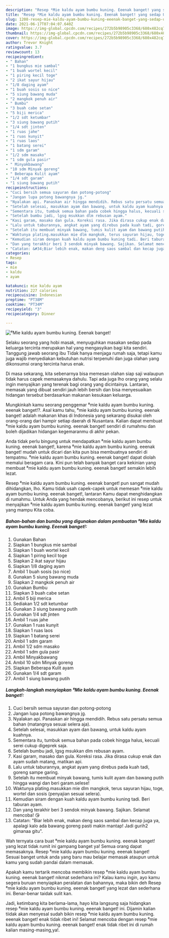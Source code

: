```yaml
---
description: "Resep ⁸Mie kaldu ayam bumbu kuning. Eeenak banget! yang sedap Untuk Jualan"
title: "Resep ⁸Mie kaldu ayam bumbu kuning. Eeenak banget! yang sedap Untuk Jualan"
slug: 1208-resep-mie-kaldu-ayam-bumbu-kuning-eeenak-banget-yang-sedap-untuk-jualan
date: 2021-06-17T07:04:07.640Z
image: https://img-global.cpcdn.com/recipes/272b5b98905c3368/680x482cq70/⁸mie-kaldu-ayam-bumbu-kuning-eeenak-banget-foto-resep-utama.jpg
thumbnail: https://img-global.cpcdn.com/recipes/272b5b98905c3368/680x482cq70/⁸mie-kaldu-ayam-bumbu-kuning-eeenak-banget-foto-resep-utama.jpg
cover: https://img-global.cpcdn.com/recipes/272b5b98905c3368/680x482cq70/⁸mie-kaldu-ayam-bumbu-kuning-eeenak-banget-foto-resep-utama.jpg
author: Trevor Knight
ratingvalue: 3.7
reviewcount: 13
recipeingredient:
- " Bahan"
- "1 bungkus mie sambal"
- "1 buah wortel kecil"
- "1 piring kecil toge"
- "2 ikat sayur hijau"
- "1/8 daging ayam"
- "1 buah sosis so nice"
- "5 siung bawang muda"
- "2 mangkok penuh air"
- " Bumbu"
- "3 buah cabe setan"
- "5 biji merica"
- "1/2 sdt ketumbar"
- "3 siung bawang putih"
- "1/4 sdt jinten"
- "1 ruas jahe"
- "1 ruas kunyit"
- "1 ruas laos"
- "1 batang serei"
- "1 sdm garam"
- "1/2 sdm masako"
- "1 sdm gula pasir"
- " Minyakbawang"
- "10 sdm Minyak goreng"
- " Beberapa Kulit ayam"
- "1/4 sdt garam"
- "1 siung bawang putih"
recipeinstructions:
- "Cuci bersih semua sayuran dan potong-potong"
- "Jangan lupa potong bawangnya jg."
- "Nyalakan api. Panaskan air hingga mendidih. Rebus satu persatu semua bahan (matangnya sesuai selera aja)."
- "Setelah selesai, masukkan ayam dan bawang, untuk kaldu ayam kuahnya."
- "Sementara itu, tumbuk semua bahan pada cobek hingga halus, kecuali serei cukup digeprek saja."
- "Setelah bumbu jadi, lgsg msukkan dlm rebusan ayam."
- "Kasi garam, masako dan gula. Koreksi rasa. Jika dirasa cukup enak dan ayam sudah matang, matikan api."
- "Lalu untuk taburannya, angkat ayam yang direbus pada kuah tadi, goreng sampe garing."
- "Setelah itu membuat minyak bawang, tumis kulit ayam dan bawang putih hingga wangi dan beri garam.selese!"
- "Waktunya plating.masukkan mie dlm mangkok, terus sayuran hijau, toge, wortel dan sosis (penyajian sesuai selera)."
- "Kemudian siram dengan kuah kaldu ayam bumbu kuning tadi. Beri taburan ayam."
- "Dan yang terakhir beri 3 sendok minyak bawang. Sajikan. Selamat mencoba! 😘"
- "Catatan: &#34;Biar lebih enak, makan deng saos sambal dan kecap juga ya, apalagi kalo ada bawang goreng pasti makin mantap! Jadi gurih2 gimanaa gitu&#34;."
categories:
- Resep
tags:
- mie
- kaldu
- ayam

katakunci: mie kaldu ayam 
nutrition: 227 calories
recipecuisine: Indonesian
preptime: "PT38M"
cooktime: "PT34M"
recipeyield: "3"
recipecategory: Dinner

---
```



![⁸Mie kaldu ayam bumbu kuning. Eeenak banget!](https://img-global.cpcdn.com/recipes/272b5b98905c3368/680x482cq70/⁸mie-kaldu-ayam-bumbu-kuning-eeenak-banget-foto-resep-utama.jpg)

Selaku seorang yang hobi masak, menyuguhkan masakan sedap pada keluarga tercinta merupakan hal yang mengasyikan bagi kita sendiri. Tanggung jawab seorang ibu Tidak hanya menjaga rumah saja, tetapi kamu juga wajib menyediakan kebutuhan nutrisi terpenuhi dan juga olahan yang dikonsumsi orang tercinta harus enak.

Di masa  sekarang, kita sebenarnya bisa memesan olahan siap saji walaupun tidak harus capek memasaknya dahulu. Tapi ada juga lho orang yang selalu ingin menyajikan yang terenak bagi orang yang dicintainya. Lantaran, memasak yang dibuat sendiri jauh lebih bersih dan bisa menyesuaikan hidangan tersebut berdasarkan makanan kesukaan keluarga. 



Mungkinkah kamu seorang penggemar ⁸mie kaldu ayam bumbu kuning. eeenak banget!?. Asal kamu tahu, ⁸mie kaldu ayam bumbu kuning. eeenak banget! adalah makanan khas di Indonesia yang sekarang disukai oleh orang-orang dari hampir setiap daerah di Nusantara. Kalian dapat membuat ⁸mie kaldu ayam bumbu kuning. eeenak banget! sendiri di rumahmu dan boleh dijadikan hidangan kegemaranmu di akhir pekan.

Anda tidak perlu bingung untuk mendapatkan ⁸mie kaldu ayam bumbu kuning. eeenak banget!, karena ⁸mie kaldu ayam bumbu kuning. eeenak banget! mudah untuk dicari dan kita pun bisa membuatnya sendiri di tempatmu. ⁸mie kaldu ayam bumbu kuning. eeenak banget! dapat diolah memalui beragam cara. Kini pun telah banyak banget cara kekinian yang membuat ⁸mie kaldu ayam bumbu kuning. eeenak banget! semakin lebih lezat.

Resep ⁸mie kaldu ayam bumbu kuning. eeenak banget! pun sangat mudah dihidangkan, lho. Kamu tidak usah capek-capek untuk memesan ⁸mie kaldu ayam bumbu kuning. eeenak banget!, lantaran Kamu dapat menghidangkan di rumahmu. Untuk Anda yang hendak mencobanya, berikut ini resep untuk menyajikan ⁸mie kaldu ayam bumbu kuning. eeenak banget! yang lezat yang mampu Kita coba.

<!--inarticleads1-->

##### Bahan-bahan dan bumbu yang digunakan dalam pembuatan ⁸Mie kaldu ayam bumbu kuning. Eeenak banget!:

1. Gunakan  Bahan
1. Siapkan 1 bungkus mie sambal
1. Siapkan 1 buah wortel kecil
1. Siapkan 1 piring kecil toge
1. Siapkan 2 ikat sayur hijau
1. Siapkan 1/8 daging ayam
1. Ambil 1 buah sosis (so nice)
1. Gunakan 5 siung bawang muda
1. Siapkan 2 mangkok penuh air
1. Gunakan  Bumbu
1. Siapkan 3 buah cabe setan
1. Ambil 5 biji merica
1. Sediakan 1/2 sdt ketumbar
1. Gunakan 3 siung bawang putih
1. Gunakan 1/4 sdt jinten
1. Ambil 1 ruas jahe
1. Gunakan 1 ruas kunyit
1. Siapkan 1 ruas laos
1. Siapkan 1 batang serei
1. Ambil 1 sdm garam
1. Ambil 1/2 sdm masako
1. Ambil 1 sdm gula pasir
1. Ambil  Minyakbawang
1. Ambil 10 sdm Minyak goreng
1. Siapkan  Beberapa Kulit ayam
1. Gunakan 1/4 sdt garam
1. Ambil 1 siung bawang putih




<!--inarticleads2-->

##### Langkah-langkah menyiapkan ⁸Mie kaldu ayam bumbu kuning. Eeenak banget!:

1. Cuci bersih semua sayuran dan potong-potong
1. Jangan lupa potong bawangnya jg.
1. Nyalakan api. Panaskan air hingga mendidih. Rebus satu persatu semua bahan (matangnya sesuai selera aja).
1. Setelah selesai, masukkan ayam dan bawang, untuk kaldu ayam kuahnya.
1. Sementara itu, tumbuk semua bahan pada cobek hingga halus, kecuali serei cukup digeprek saja.
1. Setelah bumbu jadi, lgsg msukkan dlm rebusan ayam.
1. Kasi garam, masako dan gula. Koreksi rasa. Jika dirasa cukup enak dan ayam sudah matang, matikan api.
1. Lalu untuk taburannya, angkat ayam yang direbus pada kuah tadi, goreng sampe garing.
1. Setelah itu membuat minyak bawang, tumis kulit ayam dan bawang putih hingga wangi dan beri garam.selese!
1. Waktunya plating.masukkan mie dlm mangkok, terus sayuran hijau, toge, wortel dan sosis (penyajian sesuai selera).
1. Kemudian siram dengan kuah kaldu ayam bumbu kuning tadi. Beri taburan ayam.
1. Dan yang terakhir beri 3 sendok minyak bawang. Sajikan. Selamat mencoba! 😘
1. Catatan: &#34;Biar lebih enak, makan deng saos sambal dan kecap juga ya, apalagi kalo ada bawang goreng pasti makin mantap! Jadi gurih2 gimanaa gitu&#34;.




Wah ternyata cara buat ⁸mie kaldu ayam bumbu kuning. eeenak banget! yang lezat tidak rumit ini gampang banget ya! Semua orang dapat memasaknya. Resep ⁸mie kaldu ayam bumbu kuning. eeenak banget! Sesuai banget untuk anda yang baru mau belajar memasak ataupun untuk kamu yang sudah pandai dalam memasak.

Apakah kamu tertarik mencoba membikin resep ⁸mie kaldu ayam bumbu kuning. eeenak banget! nikmat sederhana ini? Kalau kamu ingin, ayo kamu segera buruan menyiapkan peralatan dan bahannya, maka bikin deh Resep ⁸mie kaldu ayam bumbu kuning. eeenak banget! yang lezat dan sederhana ini. Benar-benar taidak sulit kan. 

Jadi, ketimbang kita berlama-lama, hayo kita langsung saja hidangkan resep ⁸mie kaldu ayam bumbu kuning. eeenak banget! ini. Dijamin kalian tiidak akan menyesal sudah bikin resep ⁸mie kaldu ayam bumbu kuning. eeenak banget! enak tidak ribet ini! Selamat mencoba dengan resep ⁸mie kaldu ayam bumbu kuning. eeenak banget! enak tidak ribet ini di rumah kalian masing-masing,ya!.

